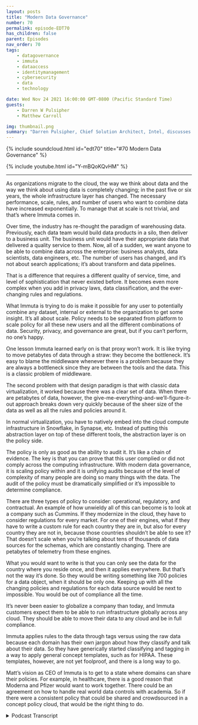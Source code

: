 ```yaml
---
layout: posts
title: "Modern Data Governance"
number: 70
permalink: episode-EDT70
has_children: false
parent: Episodes
nav_order: 70
tags:
    - datagovernance
    - immuta
    - dataaccess
    - identitymanagement
    - cybersecurity
    - data
    - technology

date: Wed Nov 24 2021 16:00:00 GMT-0800 (Pacific Standard Time)
guests:
    - Darren W Pulsipher
    - Matthew Carroll

img: thumbnail.png
summary: "Darren Pulsipher, Chief Solution Architect, Intel, discusses the reality and future of modern data governance with Matthew Carroll, CEO of Immuta. "
---
```


{% include soundcloud.html id="edt70" title="#70 Modern Data Governance" %}

{% include youtube.html id="Y-mBQoKQvHM" %}

---

As organizations migrate to the cloud, the way we think about data and the way we think about using data is completely changing; in the past five or six years, the whole infrastructure layer has changed. The necessary performance, scale, rules, and number of users who want to combine data have increased exponentially. To manage that at scale is not trivial, and that’s where Immuta comes in.

Over time, the industry has re-thought the paradigm of warehousing data. Previously, each data team would build data products in a silo, then deliver to a business unit. The business unit would have their appropriate data that delivered a quality service to them. Now, all of a sudden, we want anyone to be able to combine data across the enterprise: business analysts, data scientists, data engineers, etc. The number of users has changed, and it’s not about search applications; it’s about transform and data pipelines.

That is a difference that requires a different quality of service, time, and level of sophistication that never existed before.  It becomes even more complex when you add in privacy laws, data classification, and the ever-changing rules and regulations.

What Immuta is trying to do is make it possible for any user to potentially combine any dataset, internal or external to the organization to get some insight. It’s all about scale. Policy needs to be separated from platform to scale policy for all these new users and all the different combinations of data. Security, privacy, and governance are great, but if you can’t perform, no one’s happy.

One lesson Immuta learned early on is that proxy won’t work. It is like trying to move petabytes of data through a straw: they become the bottleneck. It’s easy to blame the middleware whenever there is a problem because they are always a bottleneck since they are between the tools and the data. This is a classic problem of middleware.

The second problem with that design paradigm is that with classic data virtualization, it worked because there was a clear set of data. When there are petabytes of data, however, the give-me-everything-and-we’ll-figure-it-out approach breaks down very quickly because of the sheer size of the data as well as all the rules and policies around it.

In normal virtualization, you have to natively embed into the cloud compute infrastructure in Snowflake, in Synapse, etc. Instead of putting this abstraction layer on top of these different tools, the abstraction layer is on the policy side.

The policy is only as good as the ability to audit it. It’s like a chain of evidence. The key is that you can prove that this user complied or did not comply across the computing infrastructure. With modern data governance, it is scaling policy within and it is unifying audits because of the level of complexity of many people are doing so many things with the data. The audit of the policy must be dramatically simplified or it’s impossible to determine compliance.

There are three types of policy to consider: operational, regulatory, and contractual. An example of how unwieldy all of this can become is to look at a company such as Cummins. If they modernize in the cloud, they have to consider regulations for every market. For one of their engines, what if they have to write a custom rule for each country they are in, but also for every country they are not in, because those countries shouldn’t be able to see it? That doesn’t scale when you’re talking about tens of thousands of data sources for the schemas, which are constantly changing. There are petabytes of telemetry from these engines.

What you would want to write is that you can only see the data for the country where you reside once, and then it applies everywhere. But that’s not the way it’s done. So they would be writing something like 700 policies for a data object, when it should be only one. Keeping up with all the changing policies and regulations for each data source would be next to impossible. You would be out of compliance all the time.

It’s never been easier to globalize a company than today, and Immuta customers expect them to be able to run infrastructure globally across any cloud. They should be able to move their data to any cloud and be in full compliance.

Immuta applies rules to the data through tags versus using the raw data because each domain has their own jargon about how they classify and talk about their data. So they have generically started classifying and tagging in a way to apply general concept templates, such as for HIPAA. These templates, however, are not yet foolproof, and there is a long way to go.

Matt’s vision as CEO of Immuta is to get to a state where domains can share their policies. For example, in healthcare, there is a good reason that Moderna and Pfizer would want to work together. There could be an agreement on how to handle real world data controls with academia. So if there were a consistent policy that could be shared and crowdsourced in a concept policy cloud, that would be the right thing to do.


<details>
<summary> Podcast Transcript </summary>

<p></p>

</details>
